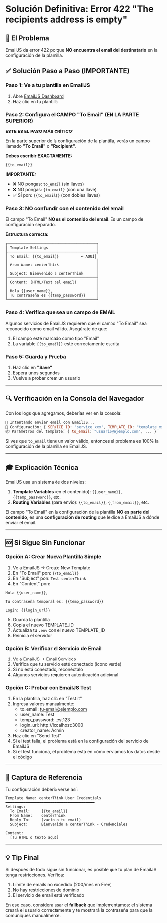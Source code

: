# Solución Definitiva: Error 422 "The recipients address is empty"

## 🎯 El Problema

EmailJS da error 422 porque **NO encuentra el email del destinatario** en la configuración de la plantilla.

## ✅ Solución Paso a Paso (IMPORTANTE)

### Paso 1: Ve a tu plantilla en EmailJS

1. Abre [EmailJS Dashboard](https://dashboard.emailjs.com/admin/templates)
2. Haz clic en tu plantilla

### Paso 2: Configura el CAMPO "To Email" (EN LA PARTE SUPERIOR)

**ESTE ES EL PASO MÁS CRÍTICO:**

En la parte superior de la configuración de la plantilla, verás un campo llamado **"To Email"** o **"Recipient"**.

**Debes escribir EXACTAMENTE:**
```
{{to_email}}
```

**IMPORTANTE:**
- ❌ NO pongas: `to_email` (sin llaves)
- ❌ NO pongas: `{to_email}` (con una llave)
- ✅ SÍ pon: `{{to_email}}` (con dobles llaves)

### Paso 3: NO confundir con el contenido del email

El campo "To Email" **NO es el contenido del email**. Es un campo de configuración separado.

**Estructura correcta:**

```
┌────────────────────────────────────────┐
│ Template Settings                      │
├────────────────────────────────────────┤
│ To Email: {{to_email}}          ← AQUÍ│
│                                        │
│ From Name: centerThink                 │
│                                        │
│ Subject: Bienvenido a centerThink      │
├────────────────────────────────────────┤
│ Content: (HTML/Text del email)         │
│                                        │
│ Hola {{user_name}},                    │
│ Tu contraseña es {{temp_password}}     │
└────────────────────────────────────────┘
```

### Paso 4: Verifica que sea un campo de EMAIL

Algunos servicios de EmailJS requieren que el campo "To Email" sea reconocido como email válido. Asegúrate de que:

1. El campo esté marcado como tipo "Email"
2. La variable `{{to_email}}` esté correctamente escrita

### Paso 5: Guarda y Prueba

1. Haz clic en **"Save"**
2. Espera unos segundos
3. Vuelve a probar crear un usuario

---

## 🔍 Verificación en la Consola del Navegador

Con los logs que agregamos, deberías ver en la consola:

```javascript
📧 Intentando enviar email con EmailJS...
🔑 Configuración: { SERVICE_ID: "service_xxx", TEMPLATE_ID: "template_xxx", ... }
📦 Parámetros del template: { to_email: "usuario@ejemplo.com", ... }
```

Si ves que `to_email` tiene un valor válido, entonces el problema es 100% la configuración de la plantilla en EmailJS.

---

## 🎓 Explicación Técnica

EmailJS usa un sistema de dos niveles:

1. **Template Variables** (en el contenido): `{{user_name}}`, `{{temp_password}}`, etc.
2. **Routing Variables** (para envío): `{{to_email}}`, `{{from_email}}`, etc.

El campo "To Email" en la configuración de la plantilla **NO es parte del contenido**, es una **configuración de routing** que le dice a EmailJS a dónde enviar el email.

---

## 🆘 Si Sigue Sin Funcionar

### Opción A: Crear Nueva Plantilla Simple

1. Ve a EmailJS → Create New Template
2. En "To Email" pon: `{{to_email}}`
3. En "Subject" pon: `Test centerThink`
4. En "Content" pon:
```
Hola {{user_name}},

Tu contraseña temporal es: {{temp_password}}

Login: {{login_url}}
```
5. Guarda la plantilla
6. Copia el nuevo TEMPLATE_ID
7. Actualiza tu `.env` con el nuevo TEMPLATE_ID
8. Reinicia el servidor

### Opción B: Verificar el Servicio de Email

1. Ve a EmailJS → Email Services
2. Verifica que tu servicio esté conectado (icono verde)
3. Si no está conectado, reconéctalo
4. Algunos servicios requieren autenticación adicional

### Opción C: Probar con EmailJS Test

1. En la plantilla, haz clic en "Test it"
2. Ingresa valores manualmente:
   - to_email: tu-email@ejemplo.com
   - user_name: Test
   - temp_password: test123
   - login_url: http://localhost:3000
   - creator_name: Admin
3. Haz clic en "Send Test"
4. Si el test falla, el problema está en la configuración del servicio de EmailJS
5. Si el test funciona, el problema está en cómo enviamos los datos desde el código

---

## 📸 Captura de Referencia

Tu configuración debería verse así:

```
Template Name: centerThink User Credentials
━━━━━━━━━━━━━━━━━━━━━━━━━━━━━━━━━━━━━━━━
Settings:
  To Email:     {{to_email}}
  From Name:    centerThink
  Reply To:     (vacío o tu email)
  Subject:      Bienvenido a centerThink - Credenciales

Content:
  [Tu HTML o texto aquí]
```

---

## 💡 Tip Final

Si después de todo sigue sin funcionar, es posible que tu plan de EmailJS tenga restricciones. Verifica:

1. Límite de emails no excedido (200/mes en Free)
2. No hay restricciones de dominio
3. El servicio de email está verificado

En ese caso, considera usar el **fallback** que implementamos: el sistema creará el usuario correctamente y te mostrará la contraseña para que la comuniques manualmente.
